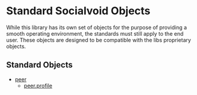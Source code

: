# Standard Socialvoid Objects

While this library has its own set of objects for the
purpose of providing a smooth operating environment,
the standards must still apply to the end user. These
objects are designed to be compatible with the libs
proprietary objects.

## Standard Objects

 - [peer](Peer.php)
   - [peer.profile](Peer/Name.php)